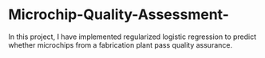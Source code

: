 # Microchip-Quality-Assessment-
In this project, I have implemented regularized logistic regression to predict whether microchips from a fabrication plant pass quality assurance.

